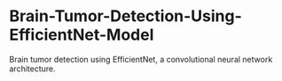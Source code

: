 # Brain-Tumor-Detection-Using-EfficientNet-Model
Brain tumor detection using EfficientNet, a convolutional neural network architecture.
